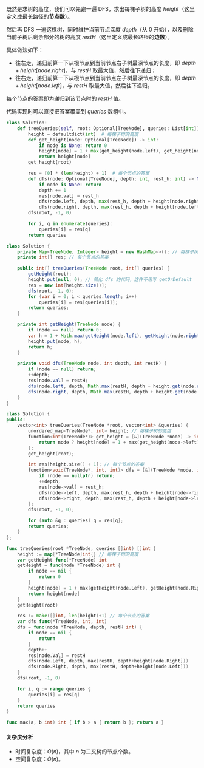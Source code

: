 既然是求树的高度，我们可以先跑一遍 DFS，求出每棵子树的高度 $\textit{height}$（这里定义成最长路径的**节点数**）。

然后再 DFS 一遍这棵树，同时维护当前节点深度 $\textit{depth}$（从 $0$ 开始），以及删除当前子树后剩余部分的树的高度 $\textit{restH}$（这里定义成最长路径的**边数**）。

具体做法如下：

- 往左走，递归前算一下从根节点到当前节点右子树最深节点的长度，即 $\textit{depth} + \textit{height}[\textit{node}.\textit{right}]$，与 $\textit{restH}$ 取最大值，然后往下递归；
- 往右走，递归前算一下从根节点到当前节点左子树最深节点的长度，即 $\textit{depth} + \textit{height}[\textit{node}.\textit{left}]$，与 $\textit{restH}$ 取最大值，然后往下递归。

每个节点的答案即为递归到该节点时的 $\textit{restH}$ 值。

代码实现时可以直接把答案覆盖到 $\textit{queries}$ 数组中。

```py [sol1-Python3]
class Solution:
    def treeQueries(self, root: Optional[TreeNode], queries: List[int]) -> List[int]:
        height = defaultdict(int)  # 每棵子树的高度
        def get_height(node: Optional[TreeNode]) -> int:
            if node is None: return 0
            height[node] = 1 + max(get_height(node.left), get_height(node.right))
            return height[node]
        get_height(root)

        res = [0] * (len(height) + 1)  # 每个节点的答案
        def dfs(node: Optional[TreeNode], depth: int, rest_h: int) -> None:
            if node is None: return
            depth += 1
            res[node.val] = rest_h
            dfs(node.left, depth, max(rest_h, depth + height[node.right]))
            dfs(node.right, depth, max(rest_h, depth + height[node.left]))
        dfs(root, -1, 0)

        for i, q in enumerate(queries):
            queries[i] = res[q]
        return queries
```

```java [sol1-Java]
class Solution {
    private Map<TreeNode, Integer> height = new HashMap<>(); // 每棵子树的高度
    private int[] res; // 每个节点的答案

    public int[] treeQueries(TreeNode root, int[] queries) {
        getHeight(root);
        height.put(null, 0); // 简化 dfs 的代码，这样不用写 getOrDefault
        res = new int[height.size()];
        dfs(root, -1, 0);
        for (var i = 0; i < queries.length; i++)
            queries[i] = res[queries[i]];
        return queries;
    }

    private int getHeight(TreeNode node) {
        if (node == null) return 0;
        var h = 1 + Math.max(getHeight(node.left), getHeight(node.right));
        height.put(node, h);
        return h;
    }

    private void dfs(TreeNode node, int depth, int restH) {
        if (node == null) return;
        ++depth;
        res[node.val] = restH;
        dfs(node.left, depth, Math.max(restH, depth + height.get(node.right)));
        dfs(node.right, depth, Math.max(restH, depth + height.get(node.left)));
    }
}
```

```cpp [sol1-C++]
class Solution {
public:
    vector<int> treeQueries(TreeNode *root, vector<int> &queries) {
        unordered_map<TreeNode*, int> height; // 每棵子树的高度
        function<int(TreeNode*)> get_height = [&](TreeNode *node) -> int {
            return node ? height[node] = 1 + max(get_height(node->left), get_height(node->right)) : 0;
        };
        get_height(root);

        int res[height.size() + 1]; // 每个节点的答案
        function<void(TreeNode*, int, int)> dfs = [&](TreeNode *node, int depth, int rest_h) {
            if (node == nullptr) return;
            ++depth;
            res[node->val] = rest_h;
            dfs(node->left, depth, max(rest_h, depth + height[node->right]));
            dfs(node->right, depth, max(rest_h, depth + height[node->left]));
        };
        dfs(root, -1, 0);

        for (auto &q : queries) q = res[q];
        return queries;
    }
};
```

```go [sol1-Go]
func treeQueries(root *TreeNode, queries []int) []int {
	height := map[*TreeNode]int{} // 每棵子树的高度
	var getHeight func(*TreeNode) int
	getHeight = func(node *TreeNode) int {
		if node == nil {
			return 0
		}
		height[node] = 1 + max(getHeight(node.Left), getHeight(node.Right))
		return height[node]
	}
	getHeight(root)

	res := make([]int, len(height)+1) // 每个节点的答案
	var dfs func(*TreeNode, int, int)
	dfs = func(node *TreeNode, depth, restH int) {
		if node == nil {
			return
		}
		depth++
		res[node.Val] = restH
		dfs(node.Left, depth, max(restH, depth+height[node.Right]))
		dfs(node.Right, depth, max(restH, depth+height[node.Left]))
	}
	dfs(root, -1, 0)

	for i, q := range queries {
		queries[i] = res[q]
	}
	return queries
}

func max(a, b int) int { if b > a { return b }; return a }
```

#### 复杂度分析

- 时间复杂度：$O(n)$，其中 $n$ 为二叉树的节点个数。
- 空间复杂度：$O(n)$。
